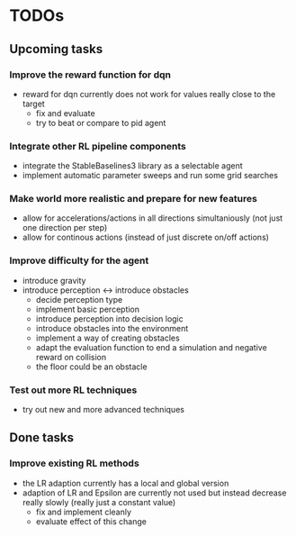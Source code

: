# TODOs

## Upcoming tasks

### Improve the reward function for dqn
- reward for dqn currently does not work for values really close to the target
    - fix and evaluate
    - try to beat or compare to pid agent

### Integrate other RL pipeline components
- integrate the StableBaselines3 library as a selectable agent
- implement automatic parameter sweeps and run some grid searches

### Make world more realistic and prepare for new features
- allow for accelerations/actions in all directions simultaniously (not just one direction per step)
- allow for continous actions (instead of just discrete on/off actions)

### Improve difficulty for the agent
- introduce gravity
- introduce perception <-> introduce obstacles
    - decide perception type
    - implement basic perception
    - introduce perception into decision logic
    - introduce obstacles into the environment
    - implement a way of creating obstacles
    - adapt the evaluation function to end a simulation and negative reward on collision
    - the floor could be an obstacle

### Test out more RL techniques
- try out new and more advanced techniques

## Done tasks

### Improve existing RL methods
- the LR adaption currently has a local and global version
- adaption of LR and Epsilon are currently not used but instead decrease really slowly (really just a constant value)
    - fix and implement cleanly
    - evaluate effect of this change
